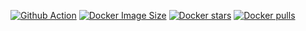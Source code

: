 [![Github Action](https://github.com/kitsudog/nginx-stream/actions/workflows/main.yml/badge.svg)](https://github.com/kitsudog/nginx-stream/actions/workflows/main.yml)
[![Docker Image Size](https://img.shields.io/docker/image-size/kitsudo/nginx-stream?sort=semver)](https://hub.docker.com/r/kitsudo/nginx-stream "Click to view the image on Docker Hub")
[![Docker stars](https://img.shields.io/docker/stars/kitsudo/nginx-stream.svg)](https://hub.docker.com/r/kitsudo/nginx-stream 'DockerHub')
[![Docker pulls](https://img.shields.io/docker/pulls/kitsudo/nginx-stream.svg)](https://hub.docker.com/r/kitsudo/nginx-stream 'DockerHub')
